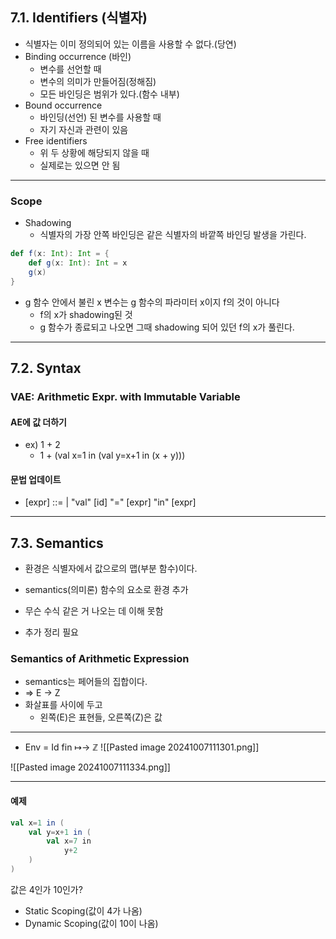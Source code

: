 ## 7.1. Identifiers (식별자)
- 식별자는 이미 정의되어 있는 이름을 사용할 수 없다.(당연)
- Binding occurrence (바인)
	- 변수를 선언할 때
	- 변수의 의미가 만들어짐(정해짐)
	- 모든 바인딩은 범위가 있다.(함수 내부)
- Bound occurrence
	- 바인딩(선언) 된 변수를 사용할 때
	- 자기 자신과 관련이 있음
- Free identifiers
	- 위 두 상황에 해당되지 않을 때
	- 실제로는 있으면 안 됨

---
### Scope
- Shadowing
	- 식별자의 가장 안쪽 바인딩은 같은 식별자의 바깥쪽 바인딩 발생을 가린다.

```Scala
def f(x: Int): Int = {
	def g(x: Int): Int = x
	g(x)
}
```
- g 함수 안에서 불린 x 변수는 g 함수의 파라미터 x이지 f의 것이 아니다
	- f의 x가 shadowing된 것
	- g 함수가 종료되고 나오면 그때 shadowing 되어 있던 f의 x가 풀린다.

---
## 7.2. Syntax
### VAE: Arithmetic Expr. with Immutable Variable
#### AE에 값 더하기
- ex) 1 + 2
	- 1 + (val x=1 in (val y=x+1 in (x + y)))

#### 문법 업데이트
- [expr] ::= | "val" [id] "=" [expr] "in" [expr]

---
## 7.3. Semantics
- 환경은 식별자에서 값으로의 맵(부분 함수)이다.
- semantics(의미론) 함수의 요소로 환경 추가

- 무슨 수식 같은 거 나오는 데 이해 못함
- 추가 정리 필요

### Semantics of Arithmetic Expression
- semantics는 페어들의 집합이다.
- => E -> Z
- 화살표를 사이에 두고
	- 왼쪽(E)은 표현들, 오른쪽(Z)은 값

---
- Env = Id fin ↦→ ℤ
![[Pasted image 20241007111301.png]]

![[Pasted image 20241007111334.png]]

---
#### 예제
```Scala
val x=1 in ( 
	val y=x+1 in (
		val x=7 in
			y+2
	)
)
```
값은 4인가 10인가?
- Static Scoping(값이 4가 나옴)
- Dynamic Scoping(값이 10이 나옴)